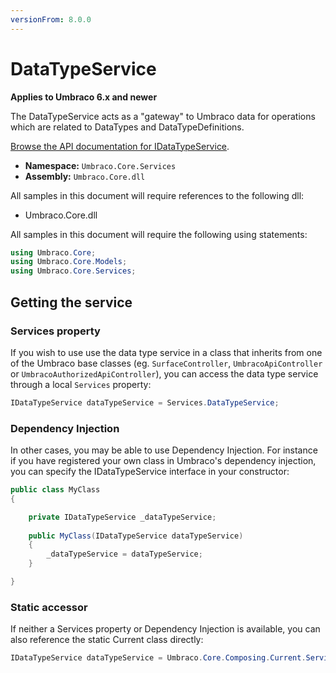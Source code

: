 ```yaml
---
versionFrom: 8.0.0
---
```


# DataTypeService

**Applies to Umbraco 6.x and newer**

The DataTypeService acts as a "gateway" to Umbraco data for operations which are related to DataTypes and DataTypeDefinitions.

[Browse the API documentation for IDataTypeService](https://our.umbraco.com/apidocs/v8/csharp/api/Umbraco.Core.Services.IDataTypeService.html).

 * **Namespace:** `Umbraco.Core.Services`
 * **Assembly:** `Umbraco.Core.dll`

All samples in this document will require references to the following dll:

* Umbraco.Core.dll

All samples in this document will require the following using statements:

```c#
using Umbraco.Core;
using Umbraco.Core.Models;
using Umbraco.Core.Services;
```

## Getting the service

### Services property
If you wish to use use the data type service in a class that inherits from one of the Umbraco base classes (eg. `SurfaceController`, `UmbracoApiController` or `UmbracoAuthorizedApiController`), you can access the data type service through a local `Services` property:

```c#
IDataTypeService dataTypeService = Services.DataTypeService;
```

### Dependency Injection
In other cases, you may be able to use Dependency Injection. For instance if you have registered your own class in Umbraco's dependency injection, you can specify the IDataTypeService interface in your constructor:

```c#
public class MyClass
{

    private IDataTypeService _dataTypeService;
    
    public MyClass(IDataTypeService dataTypeService)
    {
        _dataTypeService = dataTypeService;
    }

}
```

### Static accessor
If neither a Services property or Dependency Injection is available, you can also reference the static Current class directly:

```c#
IDataTypeService dataTypeService = Umbraco.Core.Composing.Current.Services.DataTypeService;
```
